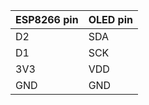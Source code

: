 | ESP8266 pin | OLED pin | 
| --- | --- | 
| D2 | SDA | 
| D1 | SCK | 
| 3V3 | VDD | 
| GND | GND | 
